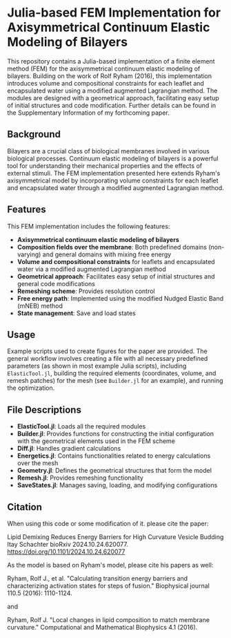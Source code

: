 # Julia-based FEM Implementation for Axisymmetrical Continuum Elastic Modeling of Bilayers

This repository contains a Julia-based implementation of a finite element method (FEM) for the axisymmetrical continuum elastic modeling of bilayers. Building on the work of Rolf Ryham (2016), this implementation introduces volume and compositional constraints for each leaflet and encapsulated water using a modified augmented Lagrangian method. The modules are designed with a geometrical approach, facilitating easy setup of initial structures and code modification. Further details can be found in the Supplementary Information of my forthcoming paper.

## Background

Bilayers are a crucial class of biological membranes involved in various biological processes. Continuum elastic modeling of bilayers is a powerful tool for understanding their mechanical properties and the effects of external stimuli. The FEM implementation presented here extends Ryham's axisymmetrical model by incorporating volume constraints for each leaflet and encapsulated water through a modified augmented Lagrangian method.

## Features

This FEM implementation includes the following features:

- **Axisymmetrical continuum elastic modeling of bilayers**
- **Composition fields over the membrane**: Both predefined domains (non-varying) and general domains with mixing free energy
- **Volume and compositional constraints** for leaflets and encapsulated water via a modified augmented Lagrangian method
- **Geometrical approach**: Facilitates easy setup of initial structures and general code modifications
- **Remeshing scheme**: Provides resolution control
- **Free energy path**: Implemented using the modified Nudged Elastic Band (mNEB) method
- **State management**: Save and load states

## Usage

Example scripts used to create figures for the paper are provided. The general workflow involves creating a file with all necessary predefined parameters (as shown in most example Julia scripts), including `ElasticTool.jl`, building the required elements (coordinates, volume, and remesh patches) for the mesh (see `Builder.jl` for an example), and running the optimization.

## File Descriptions

- **ElasticTool.jl**: Loads all the required modules
- **Builder.jl**: Provides functions for constructing the initial configuration with the geometrical elements used in the FEM scheme
- **Diff.jl**: Handles gradient calculations
- **Energetics.jl**: Contains functionalities related to energy calculations over the mesh
- **Geometry.jl**: Defines the geometrical structures that form the model
- **Remesh.jl**: Provides remeshing functionality
- **SaveStates.jl**: Manages saving, loading, and modifying configurations

## Citation

When using this code or some modification of it. please cite the paper:

Lipid Demixing Reduces Energy Barriers for High Curvature Vesicle Budding
Itay Schachter
bioRxiv 2024.10.24.620077. https://doi.org/10.1101/2024.10.24.620077 

As the model is based on Ryham's model, please cite his papers as well:

Ryham, Rolf J., et al. "Calculating transition energy barriers and characterizing activation states for steps of fusion." Biophysical journal 110.5 (2016): 1110-1124.

and 

Ryham, Rolf J. "Local changes in lipid composition to match membrane curvature." Computational and Mathematical Biophysics 4.1 (2016).
